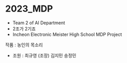 # 2023_MDP

- Team 2 of AI Department 
- 2조가 2기죠
- Incheon Electronic Meister High School MDP Project

작품 : 농인의 목소리 

- 조원 : 최규영 (조장)
         김지민
        송정민

